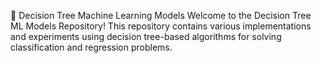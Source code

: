 🌳 Decision Tree Machine Learning Models
Welcome to the Decision Tree ML Models Repository! This repository contains various implementations and experiments using decision tree-based algorithms for solving classification and regression problems.
